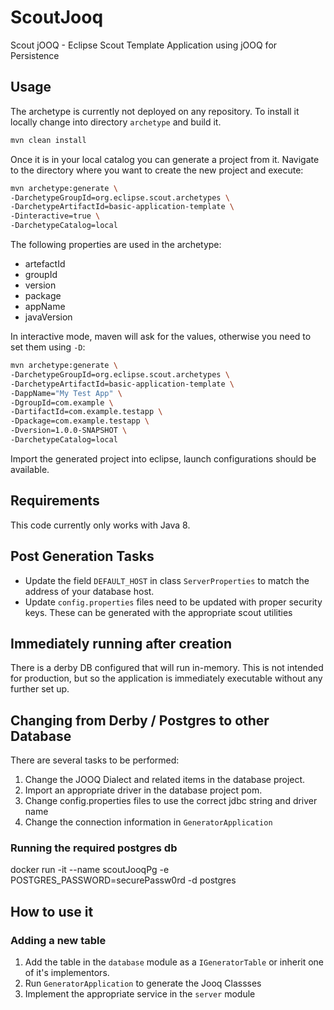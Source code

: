 # ScoutJooq
Scout jOOQ - Eclipse Scout Template Application using jOOQ for Persistence

## Usage

The archetype is currently not deployed on any repository. To install it locally change into directory ```archetype``` and build it. 

```bash
mvn clean install

```

Once it is in your local catalog you can generate a project from it. Navigate to the directory where you want to create the new project and execute:

```bash
mvn archetype:generate \
-DarchetypeGroupId=org.eclipse.scout.archetypes \
-DarchetypeArtifactId=basic-application-template \
-Dinteractive=true \
-DarchetypeCatalog=local
```

The following properties are used in the archetype:

* artefactId
* groupId
* version
* package
* appName
* javaVersion

In interactive mode, maven will ask for the values, otherwise you need to set them using `-D`:

```bash
mvn archetype:generate \
-DarchetypeGroupId=org.eclipse.scout.archetypes \
-DarchetypeArtifactId=basic-application-template \
-DappName="My Test App" \
-DgroupId=com.example \
-DartifactId=com.example.testapp \
-Dpackage=com.example.testapp \
-Dversion=1.0.0-SNAPSHOT \
-DarchetypeCatalog=local
```

Import the generated project into eclipse, launch configurations should be available. 

## Requirements

This code currently only works with Java 8.

## Post Generation Tasks

* Update the field ```DEFAULT_HOST``` in class ```ServerProperties``` to match the address of your database host.
* Update ```config.properties``` files need to be updated with proper security keys. These can be generated with the appropriate scout utilities

## Immediately running after creation

There is a derby DB configured that will run in-memory. This is not intended for production, but so the application is immediately executable without any further set up.

## Changing from Derby / Postgres to other Database

There are several tasks to be performed:

1. Change the JOOQ Dialect and related items in the database project.
2. Import an appropriate driver in the database project pom.
3. Change config.properties files to use the correct jdbc string and driver name
4. Change the connection information in `GeneratorApplication`


### Running the required postgres db

docker run -it --name scoutJooqPg -e POSTGRES_PASSWORD=securePassw0rd -d postgres

## How to use it

### Adding a new table

1. Add the table in the `database` module as a `IGeneratorTable` or inherit one of it's implementors.
2. Run `GeneratorApplication` to generate the Jooq Classses
3. Implement the appropriate service in the `server` module 